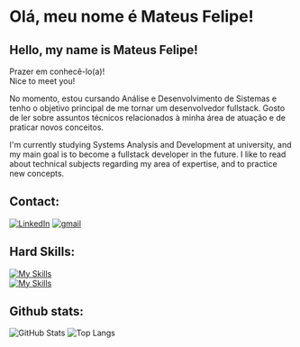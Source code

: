 # Olá, meu nome é Mateus Felipe!
## Hello, my name is Mateus Felipe!

Prazer em conhecê-lo(a)!
<br>
Nice to meet you!

No momento, estou cursando Análise e Desenvolvimento de Sistemas e tenho o objetivo principal de me tornar um desenvolvedor fullstack. Gosto de ler sobre assuntos técnicos relacionados à minha área de atuação e de praticar novos conceitos.

I'm currently studying Systems Analysis and Development at university, and my main goal is to become a fullstack developer in the future. I like to read about technical subjects regarding my area of expertise, and to practice new concepts.

## Contact:

[![LinkedIn](https://skillicons.dev/icons?i=linkedin)](https://www.linkedin.com/in/mateus-felipe-ara%C3%BAjo-ba2b18191/) 
[![gmail](https://img.icons8.com/?size=50&id=qyRpAggnV0zH&format=png)](mailto:brasil.mateus748@gmail.com)

## Hard Skills: 

[![My Skills](https://skillicons.dev/icons?i=html,css,js,ts)](https://skillicons.dev)
<br>
[![My Skills](https://skillicons.dev/icons?i=nodejs,angular,java,git)](https://skillicons.dev)

## Github stats:

![GitHub Stats](https://github-readme-stats.vercel.app/api?username=MattFLPe&theme=transparent&bg_color=000&border_color=30A3DC&show_icons=true&icon_color=30A3DC&title_color=E94D5F&text_color=FFF)
![Top Langs](https://github-readme-stats-git-masterrstaa-rickstaa.vercel.app/api/top-langs/?username=MattFLPe&layout=compact&bg_color=000&border_color=30A3DC&title_color=E94D5F&text_color=FFF)


